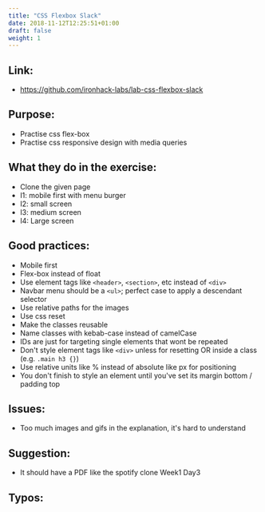 ```yaml
---
title: "CSS Flexbox Slack"
date: 2018-11-12T12:25:51+01:00
draft: false
weight: 1
---
```


## Link:
  - https://github.com/ironhack-labs/lab-css-flexbox-slack
## Purpose:
  - Practise css flex-box
  - Practise css responsive design with media queries
## What they do in the exercise:
  - Clone the given page
  - I1: mobile first with menu burger
  - I2: small screen
  - I3: medium screen
  - I4: Large screen
## Good practices:
  - Mobile first
  - Flex-box instead of float
  - Use element tags like `<header>`, `<section>`, etc instead of `<div>`
  - Navbar menu should be a `<ul>`; perfect case to apply a descendant selector
  - Use relative paths for the images
  - Use css reset
  - Make the classes reusable
  - Name classes with kebab-case instead of camelCase
  - IDs are just for targeting single elements that wont be repeated
  - Don't style element tags like `<div>` unless for resetting OR inside a class (e.g. `.main h3 {}`)
  - Use relative units like % instead of absolute like px for positioning
  - You don't finish to style an element until you've set its margin bottom / padding top


  
## Issues:
  - Too much images and gifs in the explanation, it's hard to understand
## Suggestion:
  - It should have a PDF like the spotify clone Week1 Day3
## Typos:
